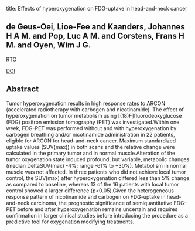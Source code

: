 title: Effects of hyperoxygenation on FDG-uptake in head-and-neck cancer

## de Geus-Oei, Lioe-Fee and Kaanders, Johannes H A M. and Pop, Luc A M. and Corstens, Frans H M. and Oyen, Wim J G.
RTO

<a href="https://doi.org/10.1016/j.radonc.2006.06.001">DOI</a>

## Abstract
Tumor hyperoxygenation results in high response rates to ARCON (accelerated radiotherapy with carbogen and nicotinamide). The effect of hyperoxygenation on tumor metabolism using [(18)F]fluorodeoxyglucose (FDG) positron emission tomography (PET) was investigated.Within one week, FDG-PET was performed without and with hyperoxygenation by carbogen breathing and/or nicotinamide administration in 22 patients, eligible for ARCON for head-and-neck cancer. Maximum standardized uptake values (SUV(max)) in both scans and the relative change were calculated in the primary tumor and in normal muscle.Alteration of the tumor oxygenation state induced profound, but variable, metabolic changes (median DeltaSUV(max) -4%; range -61% to +30%). Metabolism in normal muscle was not affected. In three patients who did not achieve local tumor control, the SUV(max) after hyperoxygenation differed less than 5% change as compared to baseline, whereas 13 of the 16 patients with local tumor control showed a larger difference (p<0.05).Given the heterogeneous response pattern of nicotinamide and carbogen on FDG-uptake in head-and-neck carcinoma, the prognostic significance of semiquantitative FDG-PET before and after hyperoxygenation remains uncertain and requires confirmation in larger clinical studies before introducing the procedure as a predictive tool for oxygenation modifying treatments.

